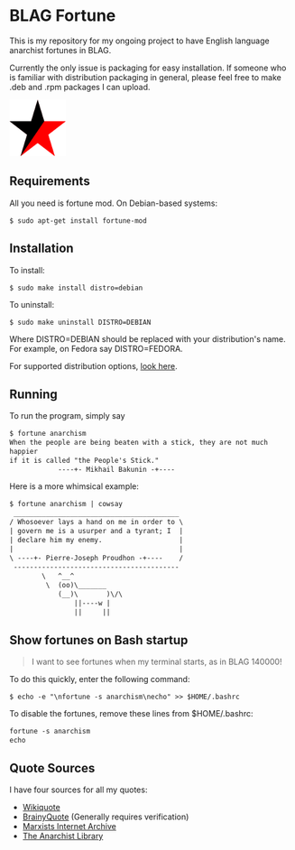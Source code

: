 BLAG Fortune
============
This is my repository for my ongoing project to have English language anarchist fortunes in BLAG.

Currently the only issue is packaging for easy installation. If someone who is familiar with distribution packaging in general, please feel free to make .deb and .rpm packages I can upload.

![red and black star](rb-star.png)

Requirements
------------
All you need is fortune mod. On Debian-based systems:

    $ sudo apt-get install fortune-mod

Installation
------------
To install:

    $ sudo make install distro=debian

To uninstall:

    $ sudo make uninstall DISTRO=DEBIAN

Where DISTRO=DEBIAN should be replaced with your distribution's name. For example, on Fedora say DISTRO=FEDORA.

For supported distribution options, [look here](DISTROS.md).

Running
-------
To run the program, simply say

    $ fortune anarchism
    When the people are being beaten with a stick, they are not much happier 
    if it is called "the People's Stick."
                ----+- Mikhail Bakunin -+----

Here is a more whimsical example:

    $ fortune anarchism | cowsay
     _________________________________________
    / Whosoever lays a hand on me in order to \
    | govern me is a usurper and a tyrant; I  |
    | declare him my enemy.                   |
    |                                         |
    \ ----+- Pierre-Joseph Proudhon -+----    /
     -----------------------------------------
            \   ^__^
             \  (oo)\_______
                (__)\       )\/\
                    ||----w |
                    ||     ||

Show fortunes on Bash startup
-----------------------------
> I want to see fortunes when my terminal starts, as in BLAG 140000!

To do this quickly, enter the following command:

    $ echo -e "\nfortune -s anarchism\necho" >> $HOME/.bashrc

To disable the fortunes, remove these lines from $HOME/.bashrc:

    fortune -s anarchism
    echo

Quote Sources
-------------
I have four sources for all my quotes:
- [Wikiquote](https://en.wikiquote.org)
- [BrainyQuote](https://www.brainyquote.com) (Generally requires verification)
- [Marxists Internet Archive](https://marxists.org)
- [The Anarchist Library](http://theanarchistlibrary.org)


